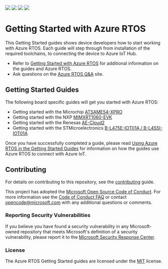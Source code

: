 ![](https://github.com/azure-rtos/getting-started/workflows/ATSAME54-XPRO/badge.svg)
![](https://github.com/azure-rtos/getting-started/workflows/AZ3166/badge.svg)
![](https://github.com/azure-rtos/getting-started/workflows/MIMXRT1060-EVK/badge.svg)
![](https://github.com/azure-rtos/getting-started/workflows/STM32L4_L4+/badge.svg)

# Getting Started with Azure RTOS

This Getting Started guides shows device developers how to start working with Azure RTOS. Each guide will step through from installation of the required toolchains, to connecting the device to Azure IoT Hub.

* Refer to [Getting Started with Azure RTOS](https://go.microsoft.com/fwlink/p/?linkid=2129824) for additional information on the guides and Azure RTOS.
* Ask questions on the [Azure RTOS Q&A](https://aka.ms/QnA/azure-rtos) site.

## Getting Started Guides

The following board specific guides will get you started with Azure RTOS:

* Getting started with the Microchip [ATSAME54-XPRO](Microchip/ATSAME54-XPRO)
* Getting started with the NXP [MIMXRT1060-EVK](NXP/MIMXRT1060-EVK)
* Getting started with the Renesas [AE-Cloud2](Renesas/Synergy)
* Getting started with the STMicroelectronics [B-L475E-IOT01A / B-L4S5I-IOT01A](STMicroelectronics/STM32L4_L4+)

Once you have successfully completed a guide, please read [Using Azure RTOS in the Getting Started Guides](/docs/using-azure-rtos.md) for information on how the guides use Azure RTOS to connect with Azure IoT.

## Contributing

For details on contributing to this repository, see the [contributing](CONTRIBUTING.md) guide.

This project has adopted the [Microsoft Open Source Code of Conduct](https://opensource.microsoft.com/codeofconduct/).
For more information see the [Code of Conduct FAQ](https://opensource.microsoft.com/codeofconduct/faq/)
or contact [opencode@microsoft.com](mailto:opencode@microsoft.com) with any additional questions or comments.

### Reporting Security Vulnerabilities

If you believe you have found a security vulnerability in any Microsoft-owned repository that meets Microsoft's definition of a security vulnerability, please report it to the [Microsoft Security Response Center](SECURITY.md).

### License

The Azure RTOS Getting Started guides are licensed under the [MIT](LICENSE.txt) license.
